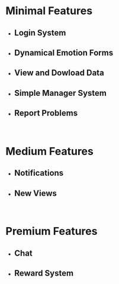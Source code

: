 # Minimal Features

- ## Login System
- ## Dynamical Emotion Forms
- ## View and Dowload Data
- ## Simple Manager System
- ## Report Problems

<br>

# Medium Features

- ## Notifications 
- ## New Views

<br>

# Premium Features

- ## Chat
- ## Reward System